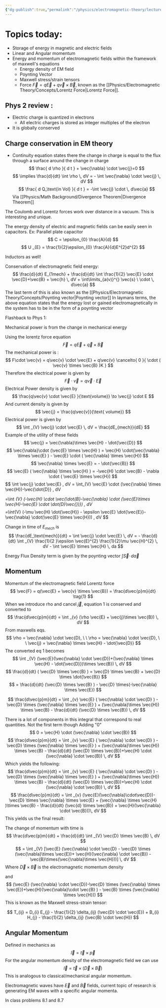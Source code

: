 ```yaml
---
{"dg-publish":true,"permalink":"/physics/electromagnetic-theory/lecture-notes/2024-03-18-conservation-laws/"}
---
```


# Topics today: 
- Storage of energy in magnetic and electric fields 
- Linear and Angular momentum
- Energy and momentum of electromagnetic fields within the framework of maxwell's equations
	- Energy density of EM field 
	- Poynting Vector 
	- Maxwell stress/strain tensors
	- Force $\vec{F}=q\vec{E} + q\vec{v}\times \vec{B}$, known as the [[Physics/Electromagnetic Theory/Concepts/Lorentz Force\|Lorentz Force]].
## Phys 2 review : 

- Electric charge is quantized in electrons
	- All electric charges is stored as integer multiples of the electron
- It is globally conserved


## Charge conservation in EM theory 
- Continuity equation states there the change in charge is equal to the flux through a surface around the change in charge 
$$
\frac{ d \rho }{ d t }  + \vec{\nabla} \cdot \vec{j}=0
$$
$$
	\implies \frac{d}{dt}  \int  \rho \, dV = - \int \vec{\nabla} \cdot \vec{j} \, dV 
$$
$$
\frac{ d  Q_\text{in Vol} }{ d t }  = -\int  \vec{j} \cdot \, d\vec{a} 
$$
Via [[Physics/Math Background/Divergence Theorem\|Divergence Theorem]]

The Coulomb and Lorentz forces work over distance in a vacuum. This is interesting and unique. 

The energy density of electric and magnetic fields can be easily seen in capacitors. 
Ex: Parallel plate capacitor
$$
C = \epsilon_{0} \frac{A}{d}
$$
$$
U _{E} = \frac{1}{2}\epsilon_{0} \frac{A}{d}E^{2}d^{2}
$$

Inductors as well!

Conservation of electromagnetic field energy: 
$$
\frac{d}{dt}  E_{1mech} + \frac{d}{dt} \int \frac{1}{2} \vec{E} \cdot \vec{D}+\vec{B} + \vec{h} \, dV + \int\limits_{a(v)}^{} \vec{s} \ \cdot \, d\vec{a} 
$$
The last term of this is also known as the [[Physics/Electromagnetic Theory/Concepts/Poynting vector\|Poynting vector]]
In laymans terms, the above equation states that the energy lost or gained electromagnetically in the system has to be in the form of a poynting vector

Flashback to Phys 1:

Mechanical power is from the change in mechanical energy


Using the lorentz force equation 
$$
\vec{F}  = q\vec{E} + \vec{q} \times \vec{B}
$$
The mechanical power is :
$$
F\cdot \vec{v} = q\vec{v} \cdot \vec{E} + q\vec{v} \cancelto{ 0 }{ \cdot ( \vec{v} \times \vec{B} )K }
$$
Therefore the electrical power is given by 
$$
\vec{F} \cdot \vec{v} = q\vec{v} \cdot \vec{E}
$$
Electrical Power density is given by 
$$
\frac{q\vec{v} \cdot \vec{E} }{\text{volume}}  \to \vec{j} \cdot E
$$
And current density is given by 
$$
\vec{j} = \frac{q\vec{v}}{\text{ volume}}
$$
Electrical power is given by 
$$
\int _{V} \vec{j} \cdot \vec{E}  \, dV = \frac{dE_{mech}}{dE}
$$
Example of the utility of these fields
$$
\vec{j} = \vec{\nabla}\times \vec{H} - \dot{\vec{D}}
$$
$$
\vec{\nabla}\cdot (\vec{E} \times \vec{H} ) = \vec{H} \cdot(\vec{\nabla} \times \vec{E} ) - \vec{E} \cdot ( \vec{\nabla} \times \vec{H})
$$
$$
\vec{\nabla} \times \vec{E} = - \dot{\vec{B}}
$$
$$
\vec{E} ( \vec{\nabla} \times \vec{H} ) = -\vec{H} \cdot \vec{B} - \nabla \cdot ( \vec{E} \times \vec{H})
$$
$$
	\int \vec{j} \cdot \vec{E} \, dV = \int_{V} \vec{E} \cdot (\vec{\nabla} \times \vec{H})-\vec{\dot{D}} \, dV 
	
$$
$$
=\int _{V} (-\vec{H} \cdot  \vec{\dot{B}-\vec{\nabla} \cdot (\vec{E}\times \vec{H}-\vec{E} \cdot \dot{D}\vec{})}) \, dV
$$
$$
=\int_{V} (-\mu \vec{H} \dot{\vec{H}} - \epsilon \vec{E} \dot{\vec{E}}-\vec{\nabla} \cdot(\vec{E} \times \vec{H})) \, dV
$$

Change in time of $E_{mech}$ is 
$$
\frac{dE_\text{mech}}{dt} = \int \vec{j} \cdot \vec{E}  \, dV = - \frac{d}{dt}  \int _{V} \frac{1}{2 }\epsilon \vec{E}^{2} \frac{1}{2}\mu \vec{H}^{2} \, dV - \int \vec{E} \times \vec{H} \, da
$$

Energy Flux Density term is given by the poynting vector $\int \vec{S} \cdot \, d\vec{a}$

## Momentum
Momentum of the electromagnetic field
Lorentz force
$$
\vec{F} = q(\vec{E} + \vec{v} \times \vec{B}) = \frac{d\vec{p}m}{dt} \tag{1}
$$
When we introduce rho and cancel $\vec{j}$, equation 1 is conserved and converted to 
$$
\frac{d\vec{p}m}{dt} = \int _{v} (\rho \vec{E} + \vec{j}\times \vec{B}) \, dV 
$$
From maxwells eqs. 
$$
\rho =  \vec{\nabla}  \cdot \vec{D}, \ \ \rho =  \vec{\nabla} \cdot \vec{D}, \ \ \vec{j} = \vec{\nabla} \times \vec{H} - \dot{\vec{D}}
$$
The converted eq 1 becomes 
$$
	\int _{V} (\vec{E}(\vec{\nabla} \cdot \vec{D})+(\vec{\nabla} \times \vec{H} - \dot{\vec{D}})\times \vec{B})  \, dV
$$
$$
\frac{d}{dt}  ( \vec{D} \times \vec{B} ) = \vec{D} \times \vec{B} + \vec{D} \times   \dot{\vec{B}}
$$
$$
= \frac{d}{dt} (\vec{D} \times \vec{B} ) - \vec{D} \times(-\vec{\nabla} \times \vec{E})
$$

$$
\frac{d\vec{p}m}{dt} = \int _{v} \vec{E} ( \vec{\nabla} \cdot \vec{D} ) - \vec{D} \times (\vec{\nabla} \times \vec{E} ) + (\vec{\nabla}\times \vec{H}) \times \vec{B} - \frac{d}{dt} (\vec{D} \times \vec{B}) \, dV 
$$

There is a lot of components in this integral that correspond to real quantities. Not the first term though Adding "0"
$$
0 = \vec{H} \cdot (\vec{\nabla} \cdot \vec{B})
$$
$$
\frac{d\vec{p}m}{dt} = \int _{v} \vec{E} ( \vec{\nabla} \cdot \vec{D} ) - \vec{D} \times (\vec{\nabla} \times \vec{E} ) + (\vec{\nabla}\times \vec{H}) \times \vec{B} - \frac{d}{dt} (\vec{D} \times \vec{B})+\vec{H} \cdot (\vec{\nabla} \cdot \vec{B}) \, dV 
$$
Which yields the following: 
$$
\frac{d\vec{p}m}{dt} = \int _{v} \vec{E} ( \vec{\nabla} \cdot \vec{D} ) - \vec{D} \times (\vec{\nabla} \times \vec{E} ) + (\vec{\nabla}\times \vec{H}) \times \vec{B} - \frac{d}{dt} (\vec{D} \times \vec{B})+\vec{H} \cdot (\vec{\nabla} \cdot \vec{B}) \, dV 
$$
$$
	\frac{d\vec{p}m}{dt} = \int _{v} (\vec{E}(\vec{\nabla}\cdot\vec{D})-\vec{D} \times \vec{\nabla} \times \vec{E} + (\vec{\nabla} \times \vec{H} )\times \vec{B} - \frac{d}{dt} (\vec{d} \times \vec{B}) + \vec{H}(\vec{\nabla} \cdot \vec{B}))\, dV 
$$
This yields us the final result: 

The change of momentum with time is 
$$
\frac{d\vec{p}m}{dt} + \frac{d}{dt} \int _{V} \vec{D} \times \vec{B} \, dV 
$$
$$
 = \int _{V} [\vec{E} (\vec{\nabla} \cdot \vec{D} - \vec{D} \times (\vec{\nabla}\times \vec{E})+ \vec{H}(\vec{\nabla} \cdot \vec{B}) - \vec{B}\times(\vec{\nabla}\times \vec{H}))] \, dV
$$
Where $\vec{D} \times \vec{B}$ is the electromagnetic momentum density

and 
$$
(\vec{E} (\vec{\nabla} \cdot \vec{D})-\vec{D} \times (\vec{\nabla} \times \vec{E})+\vec{H}(\vec{\nabla}\cdot \vec{B} ) - \vec{B} \times (\vec{\nabla} \times \vec{H}))
$$
This  is known as the Maxwell stress-strain tensor:

$$
T_{ij} = D_{i} E_{j} - \frac{1}{2} \delta_{ij} (\vec{D} \cdot \vec{E}) + B_{i} H_{j} - \frac{1}{2} \delta_{ij} (\vec{B} \cdot \vec{H})
$$



## Angular Momentum 
Defined in mechanics as
$$
\vec{l} = \vec{t} \times \vec{p} 
$$
For the angular momentum density of the electromagnetic field we can use 
$$
\vec{l} = \vec{t} \times (\vec{D} \times \vec{B})
$$
This is analogous to classical/mechanical angular momentum. 

Electromagnetic waves have $\vec{E}$ and $\vec{B}$ fields, current topic of research is generating EM waves with a specific angular momenta. 

In class problems  8.1 and 8.7




